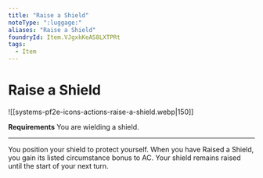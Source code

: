 ```yaml
---
title: "Raise a Shield"
noteType: ":luggage:"
aliases: "Raise a Shield"
foundryId: Item.VJgxkKeAS8LXTPRt
tags:
  - Item
---
```


# Raise a Shield
![[systems-pf2e-icons-actions-raise-a-shield.webp|150]]

**Requirements** You are wielding a shield.

* * *

You position your shield to protect yourself. When you have Raised a Shield, you gain its listed circumstance bonus to AC. Your shield remains raised until the start of your next turn.
